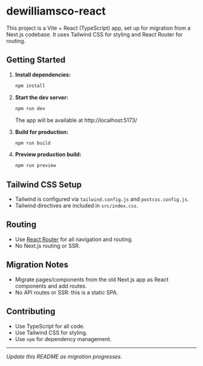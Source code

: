 # dewilliamsco-react

This project is a Vite + React (TypeScript) app, set up for migration from a Next.js codebase. It uses Tailwind CSS for styling and React Router for routing.

## Getting Started

1. **Install dependencies:**
   ```sh
   npm install
   ```
2. **Start the dev server:**
   ```sh
   npm run dev
   ```
   The app will be available at http://localhost:5173/

3. **Build for production:**
   ```sh
   npm run build
   ```
4. **Preview production build:**
   ```sh
   npm run preview
   ```

## Tailwind CSS Setup
- Tailwind is configured via `tailwind.config.js` and `postcss.config.js`.
- Tailwind directives are included in `src/index.css`.

## Routing
- Use [React Router](https://reactrouter.com/) for all navigation and routing.
- No Next.js routing or SSR.

## Migration Notes
- Migrate pages/components from the old Next.js app as React components and add routes.
- No API routes or SSR: this is a static SPA.

## Contributing
- Use TypeScript for all code.
- Use Tailwind CSS for styling.
- Use `npm` for dependency management.

---

*Update this README as migration progresses.*
